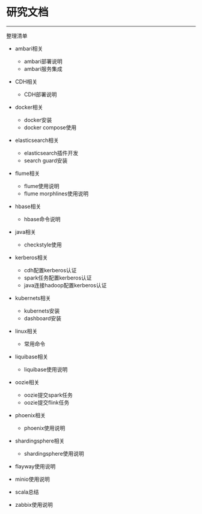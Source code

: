 # 研究文档

-------------------

整理清单

- ambari相关
  - ambari部署说明
  - ambari服务集成

- CDH相关
  - CDH部署说明

- docker相关
  - docker安装
  - docker compose使用

- elasticsearch相关
  - elasticsearch插件开发
  - search guard安装

- flume相关
  - flume使用说明
  - flume morphlines使用说明

- hbase相关
  - hbase命令说明

- java相关
  - checkstyle使用

- kerberos相关
  - cdh配置kerberos认证
  - spark任务配置kerberos认证
  - java连接hadoop配置kerberos认证

- kubernets相关
  - kubernets安装
  - dashboard安装

- linux相关
  - 常用命令

- liquibase相关
  - liquibase使用说明

- oozie相关
  - oozie提交spark任务
  - oozie提交flink任务

- phoenix相关
  - phoenix使用说明

- shardingsphere相关
  - shardingsphere使用说明

- flayway使用说明

- minio使用说明

- scala总结

- zabbix使用说明
